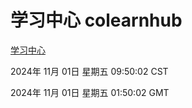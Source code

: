 # 学习中心 colearnhub
[学习中心](http://219.139.197.74:56308/colearnhub/)

2024年 11月 01日 星期五 09:50:02 CST

2024年 11月 01日 星期五 01:50:02 GMT
